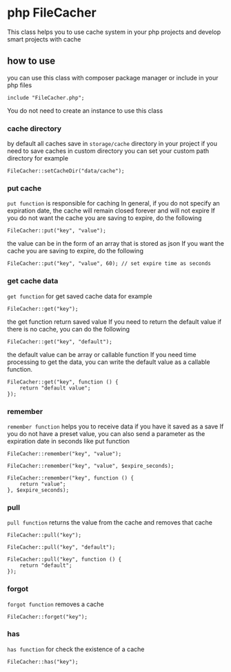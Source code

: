 # php FileCacher
This class helps you to use cache system in your php projects and develop smart projects with cache


## how to use
you can use this class with composer package manager or include in your php files

```
include "FileCacher.php";
```

You do not need to create an instance to use this class

### cache directory
by default all caches save in ``storage/cache`` directory in your project if you need to save caches in custom directory you can set your custom path directory for example

```
FileCacher::setCacheDir("data/cache");
```

### put cache
``put function`` is responsible for caching
In general, if you do not specify an expiration date, the cache will remain closed forever and will not expire
If you do not want the cache you are saving to expire, do the following

```
FileCacher::put("key", "value");
```

the value can be in the form of an array that is stored as json
If you want the cache you are saving to expire, do the following

```
FileCacher::put("key", "value", 60); // set expire time as seconds
```

### get cache data
``get function`` for get saved cache data for example
```
FileCacher::get("key");
```
the get function return saved value
If you need to return the default value if there is no cache, you can do the following

```
FileCacher::get("key", "default");
```

the default value can be array or callable function
If you need time processing to get the data, you can write the default value as a callable function.

```
FileCacher::get("key", function () {
    return "default value";
});
```

### remember
``remember function`` helps you to receive data if you have it saved as a save If you do not have a preset value, you can also send a parameter as the expiration date in seconds like put function

```
FileCacher::remember("key", "value");

FileCacher::remember("key", "value", $expire_seconds);

FileCacher::remember("key", function () {
    return "value";
}, $expire_seconds);
```

### pull
``pull function`` returns the value from the cache and removes that cache

```
FileCacher::pull("key");

FileCacher::pull("key", "default");

FileCacher::pull("key", function () {
    return "default";
});
```
### forgot

``forgot function`` removes a cache

```
FileCacher::forget("key");
```

### has
``has function`` for check the existence of a cache

```
FileCacher::has("key");
```
